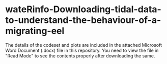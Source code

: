 # wateRinfo-Downloading-tidal-data-to-understand-the-behaviour-of-a-migrating-eel

The details of the codeset and plots are included in the attached Microsoft Word Document (.docx) file in this repository. 
You need to view the file in "Read Mode" to see the contents properly after downloading the same.

